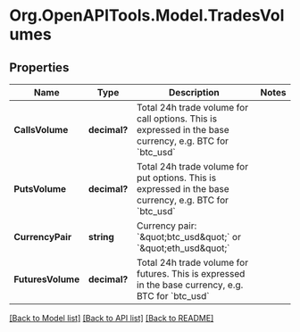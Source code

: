 
# Org.OpenAPITools.Model.TradesVolumes

## Properties

Name | Type | Description | Notes
------------ | ------------- | ------------- | -------------
**CallsVolume** | **decimal?** | Total 24h trade volume for call options. This is expressed in the base currency, e.g. BTC for &#x60;btc_usd&#x60; | 
**PutsVolume** | **decimal?** | Total 24h trade volume for put options. This is expressed in the base currency, e.g. BTC for &#x60;btc_usd&#x60; | 
**CurrencyPair** | **string** | Currency pair: &#x60;\&quot;btc_usd\&quot;&#x60; or &#x60;\&quot;eth_usd\&quot;&#x60; | 
**FuturesVolume** | **decimal?** | Total 24h trade volume for futures. This is expressed in the base currency, e.g. BTC for &#x60;btc_usd&#x60; | 

[[Back to Model list]](../README.md#documentation-for-models)
[[Back to API list]](../README.md#documentation-for-api-endpoints)
[[Back to README]](../README.md)

